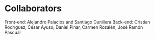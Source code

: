 # Collaborators
Front-end: Alejandro Palacios and Santiago Cunillera
Back-end: Cristian Rodríguez, César Ayuso, Daniel Pinar, Carmen Rozalén, José Ramón Pascual